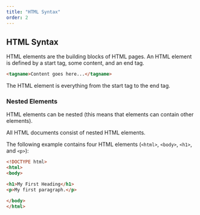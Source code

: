 ```yaml
---
title: "HTML Syntax"
order: 2
---
```


## HTML Syntax

HTML elements are the building blocks of HTML pages. An HTML element is defined by a start tag, some content, and an end tag.

```html
<tagname>Content goes here...</tagname>
```

The HTML element is everything from the start tag to the end tag.

### Nested Elements

HTML elements can be nested (this means that elements can contain other elements).

All HTML documents consist of nested HTML elements.

The following example contains four HTML elements (`<html>`, `<body>`, `<h1>`, and `<p>`):

```html
<!DOCTYPE html>
<html>
<body>

<h1>My First Heading</h1>
<p>My first paragraph.</p>

</body>
</html>
```
